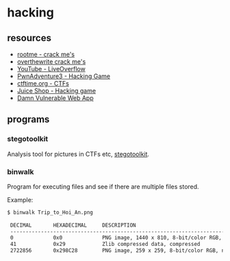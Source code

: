 # hacking

## resources

 - [rootme - crack me's](rootme.org)
 - [overthewrite crack me's](overthewire.org/wargames)
 - [YouTube - LiveOverflow](https://www.youtube.com/channel/UClcE-kVhqyiHCcjYwcpfj9w)
 - [PwnAdventure3 - Hacking Game](https://www.pwnadventure.com/)
 - [ctftime.org - CTFs](ctftime.org)
 - [Juice Shop - Hacking game](https://www2.owasp.org/www-project-juice-shop/)
 - [Damn Vulnerable Web App](http://www.dvwa.co.uk/)
 
 ## programs
 
 ### stegotoolkit
 
Analysis tool for pictures in CTFs etc, [stegotoolkit](https://github.com/DominicBreuker/stego-toolkit).
 
 ### binwalk
 
 Program for executing files and see if there are multiple files stored.
 
 Example:
 
```bash
$ binwalk Trip_to_Hoi_An.png 
 
 DECIMAL       HEXADECIMAL     DESCRIPTION
 --------------------------------------------------------------------------------
 0             0x0             PNG image, 1440 x 810, 8-bit/color RGB, non-interlaced
 41            0x29            Zlib compressed data, compressed
 2722856       0x298C28        PNG image, 259 x 259, 8-bit/color RGB, non-interlaced
```